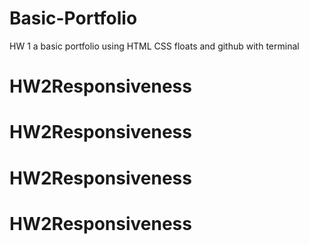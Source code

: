 # Basic-Portfolio
HW 1 a basic portfolio using HTML CSS floats and github with terminal
# HW2Responsiveness
# HW2Responsiveness
# HW2Responsiveness
# HW2Responsiveness
